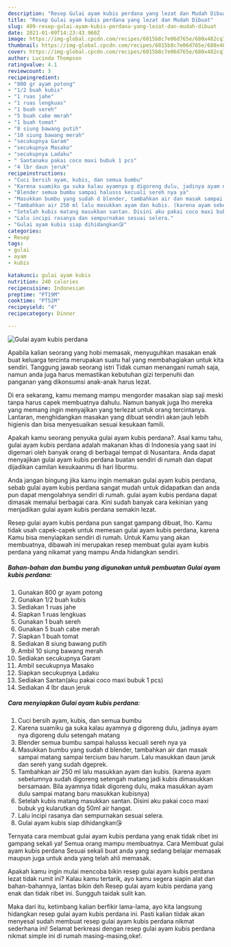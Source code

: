```yaml
---
description: "Resep Gulai ayam kubis perdana yang lezat dan Mudah Dibuat"
title: "Resep Gulai ayam kubis perdana yang lezat dan Mudah Dibuat"
slug: 409-resep-gulai-ayam-kubis-perdana-yang-lezat-dan-mudah-dibuat
date: 2021-01-09T14:23:43.960Z
image: https://img-global.cpcdn.com/recipes/6015b8c7e06d765e/680x482cq70/gulai-ayam-kubis-perdana-foto-resep-utama.jpg
thumbnail: https://img-global.cpcdn.com/recipes/6015b8c7e06d765e/680x482cq70/gulai-ayam-kubis-perdana-foto-resep-utama.jpg
cover: https://img-global.cpcdn.com/recipes/6015b8c7e06d765e/680x482cq70/gulai-ayam-kubis-perdana-foto-resep-utama.jpg
author: Lucinda Thompson
ratingvalue: 4.1
reviewcount: 3
recipeingredient:
- "800 gr ayam potong"
- "1/2 buah kubis"
- "1 ruas jahe"
- "1 ruas lengkuas"
- "1 buah sereh"
- "5 buah cabe merah"
- "1 buah tomat"
- "8 siung bawang putih"
- "10 siung bawang merah"
- "secukupnya Garam"
- "secukupnya Masako"
- "secukupnya Ladaku"
- " Santanaku pakai coco maxi bubuk 1 pcs"
- "4 lbr daun jeruk"
recipeinstructions:
- "Cuci bersih ayam, kubis, dan semua bumbu"
- "Karena suamiku ga suka kalau ayamnya g digoreng dulu, jadinya ayam nya digoreng dulu setengah matang"
- "Blender semua bumbu sampai halusss kecuali sereh nya ya"
- "Masukkan bumbu yang sudah d blender, tambahkan air dan masak sampai matang sampai tercium bau harum. Lalu masukkan daun jaruk dan sereh yang sudah dgeprek."
- "Tambahkan air 250 ml lalu masukkan ayam dan kubis. (karena ayam sebelumnya sudah digoreng setengah matang jadi kubis dimasukkan bersamaan. Bila ayamnya tidak digoreng dulu, maka masukkan ayam dulu sampai matang baru masukkan kubisnya)"
- "Setelah kubis matang masukkan santan. Disini aku pakai coco maxi bubuk yg kularutkan dg 50ml air hangat."
- "Lalu incipi rasanya dan sempurnakan sesuai selera."
- "Gulai ayam kubis siap dihidangkan😘"
categories:
- Resep
tags:
- gulai
- ayam
- kubis

katakunci: gulai ayam kubis 
nutrition: 240 calories
recipecuisine: Indonesian
preptime: "PT19M"
cooktime: "PT52M"
recipeyield: "4"
recipecategory: Dinner

---
```



![Gulai ayam kubis perdana](https://img-global.cpcdn.com/recipes/6015b8c7e06d765e/680x482cq70/gulai-ayam-kubis-perdana-foto-resep-utama.jpg)

Apabila kalian seorang yang hobi memasak, menyuguhkan masakan enak buat keluarga tercinta merupakan suatu hal yang membahagiakan untuk kita sendiri. Tanggung jawab seorang istri Tidak cuman menangani rumah saja, namun anda juga harus memastikan kebutuhan gizi terpenuhi dan panganan yang dikonsumsi anak-anak harus lezat.

Di era  sekarang, kamu memang mampu mengorder masakan siap saji meski tanpa harus capek membuatnya dahulu. Namun banyak juga lho mereka yang memang ingin menyajikan yang terlezat untuk orang tercintanya. Lantaran, menghidangkan masakan yang dibuat sendiri akan jauh lebih higienis dan bisa menyesuaikan sesuai kesukaan famili. 



Apakah kamu seorang penyuka gulai ayam kubis perdana?. Asal kamu tahu, gulai ayam kubis perdana adalah makanan khas di Indonesia yang saat ini digemari oleh banyak orang di berbagai tempat di Nusantara. Anda dapat menyajikan gulai ayam kubis perdana buatan sendiri di rumah dan dapat dijadikan camilan kesukaanmu di hari liburmu.

Anda jangan bingung jika kamu ingin memakan gulai ayam kubis perdana, sebab gulai ayam kubis perdana sangat mudah untuk didapatkan dan anda pun dapat mengolahnya sendiri di rumah. gulai ayam kubis perdana dapat dimasak memalui berbagai cara. Kini sudah banyak cara kekinian yang menjadikan gulai ayam kubis perdana semakin lezat.

Resep gulai ayam kubis perdana pun sangat gampang dibuat, lho. Kamu tidak usah capek-capek untuk memesan gulai ayam kubis perdana, karena Kamu bisa menyiapkan sendiri di rumah. Untuk Kamu yang akan membuatnya, dibawah ini merupakan resep membuat gulai ayam kubis perdana yang nikamat yang mampu Anda hidangkan sendiri.

<!--inarticleads1-->

##### Bahan-bahan dan bumbu yang digunakan untuk pembuatan Gulai ayam kubis perdana:

1. Gunakan 800 gr ayam potong
1. Gunakan 1/2 buah kubis
1. Sediakan 1 ruas jahe
1. Siapkan 1 ruas lengkuas
1. Gunakan 1 buah sereh
1. Gunakan 5 buah cabe merah
1. Siapkan 1 buah tomat
1. Sediakan 8 siung bawang putih
1. Ambil 10 siung bawang merah
1. Sediakan secukupnya Garam
1. Ambil secukupnya Masako
1. Siapkan secukupnya Ladaku
1. Sediakan  Santan(aku pakai coco maxi bubuk 1 pcs)
1. Sediakan 4 lbr daun jeruk




<!--inarticleads2-->

##### Cara menyiapkan Gulai ayam kubis perdana:

1. Cuci bersih ayam, kubis, dan semua bumbu
1. Karena suamiku ga suka kalau ayamnya g digoreng dulu, jadinya ayam nya digoreng dulu setengah matang
1. Blender semua bumbu sampai halusss kecuali sereh nya ya
1. Masukkan bumbu yang sudah d blender, tambahkan air dan masak sampai matang sampai tercium bau harum. Lalu masukkan daun jaruk dan sereh yang sudah dgeprek.
1. Tambahkan air 250 ml lalu masukkan ayam dan kubis. (karena ayam sebelumnya sudah digoreng setengah matang jadi kubis dimasukkan bersamaan. Bila ayamnya tidak digoreng dulu, maka masukkan ayam dulu sampai matang baru masukkan kubisnya)
1. Setelah kubis matang masukkan santan. Disini aku pakai coco maxi bubuk yg kularutkan dg 50ml air hangat.
1. Lalu incipi rasanya dan sempurnakan sesuai selera.
1. Gulai ayam kubis siap dihidangkan😘




Ternyata cara membuat gulai ayam kubis perdana yang enak tidak ribet ini gampang sekali ya! Semua orang mampu membuatnya. Cara Membuat gulai ayam kubis perdana Sesuai sekali buat anda yang sedang belajar memasak maupun juga untuk anda yang telah ahli memasak.

Apakah kamu ingin mulai mencoba bikin resep gulai ayam kubis perdana lezat tidak rumit ini? Kalau kamu tertarik, ayo kamu segera siapin alat dan bahan-bahannya, lantas bikin deh Resep gulai ayam kubis perdana yang enak dan tidak ribet ini. Sungguh taidak sulit kan. 

Maka dari itu, ketimbang kalian berfikir lama-lama, ayo kita langsung hidangkan resep gulai ayam kubis perdana ini. Pasti kalian tiidak akan menyesal sudah membuat resep gulai ayam kubis perdana nikmat sederhana ini! Selamat berkreasi dengan resep gulai ayam kubis perdana nikmat simple ini di rumah masing-masing,oke!.

